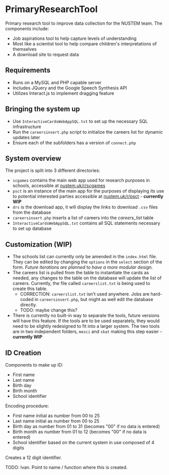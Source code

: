 # PrimaryResearchTool

Primary research tool to improve data collection for the NUSTEM team. The components include:

- Job aspirations tool to help capture levels of understanding
- Most like a scientist tool to help compare children's interpretations of themselves
- A download site to request data

## Requirements

- Runs on a MySQL and PHP capable server
- Includes JQuery and the Google Speech Synthesis API
- Utilizes Interact.js to implement dragging feature

## Bringing the system up

- Use `InteractiveCardsWebAppSQL.txt` to set up the necessary SQL infrastructure
- Run the `careersinsert.php` script to initialize the careers list for dynamic updates later
- Ensure each of the subfolders has a version of `connect.php`

## System overview

The project is split into 3 different directories:

- `scgames` contains the main web app used for research purposes in schools, accessible at [nustem.uk/r/scgames](https://nustem.uk/r/scgames/)
- `psct` is an instance of the main app for the purposes of displaying its use to potential interested parties accessible at [nustem.uk/r/psct](https://nustem.uk/r/psct/) - **currently WIP**
- `drs` is the download app, it will display the links to download `.csv` files from the database
- `careersinsert.php` inserts a list of careers into the *careers_list* table
- `InteractiveCardsWebAppSQL.txt` contains all SQL statements necessary to set up database

## Customization (WIP)

- The schools list can currently only be amended in the `index.html` file. They can be edited by changing the `options` in the `select` section of the form. *Future iterations are planned to have a more modular design.*
- The careers list is pulled from the table to instantiate the cards as needed, any changes to the table on the database will update the list of careers. Currently, the file called `careerslist.txt` is being used to create this table.
    - CORRECTION: `careerslist.txt` isn't used anywhere. Jobs are hard-coded in `careersinsert.php`, but might as well edit the database directly.
    - TODO: maybe change this?
- There is currently no built-in way to separate the tools, future versions will have this feature. If the tools are to be used separately, they would need to be slightly redesigned to fit into a larger system. The two tools are in two independent folders, `mesci` and `skat` making this step easier - **currently WIP**

## ID Creation

Components to make up ID:

- First name
- Last name
- Birth day
- Birth month
- School identifier

Encoding procedure:

- First name initial as number from 00 to 25
- Last name initial as number from 00 to 25
- Birth day as number from 01 to 31 (becomes "00" if no data is entered)
- Birth month as number from 01 to 12 (becomes "00" if no data is entered)
- School identifier based on the current system in use composed of 4 digits

Creates a 12 digit identifier.

TODO: Ivan. Point to name / function where this is created.
